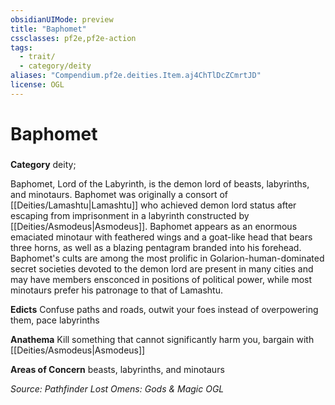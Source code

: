 ```yaml
---
obsidianUIMode: preview
title: "Baphomet"
cssclasses: pf2e,pf2e-action
tags:
  - trait/
  - category/deity
aliases: "Compendium.pf2e.deities.Item.aj4ChTlDcZCmrtJD"
license: OGL
---
```

# Baphomet

### 

**Category** deity; 




Baphomet, Lord of the Labyrinth, is the demon lord of beasts, labyrinths, and minotaurs. Baphomet was originally a consort of [[Deities/Lamashtu|Lamashtu]] who achieved demon lord status after escaping from imprisonment in a labyrinth constructed by [[Deities/Asmodeus|Asmodeus]]. Baphomet appears as an enormous emaciated minotaur with feathered wings and a goat-like head that bears three horns, as well as a blazing pentagram branded into his forehead. Baphomet's cults are among the most prolific in Golarion-human-dominated secret societies devoted to the demon lord are present in many cities and may have members ensconced in positions of political power, while most minotaurs prefer his patronage to that of Lamashtu.

**Edicts** Confuse paths and roads, outwit your foes instead of overpowering them, pace labyrinths

**Anathema** Kill something that cannot significantly harm you, bargain with [[Deities/Asmodeus|Asmodeus]]

**Areas of Concern** beasts, labyrinths, and minotaurs

*Source: Pathfinder Lost Omens: Gods & Magic*
*OGL*